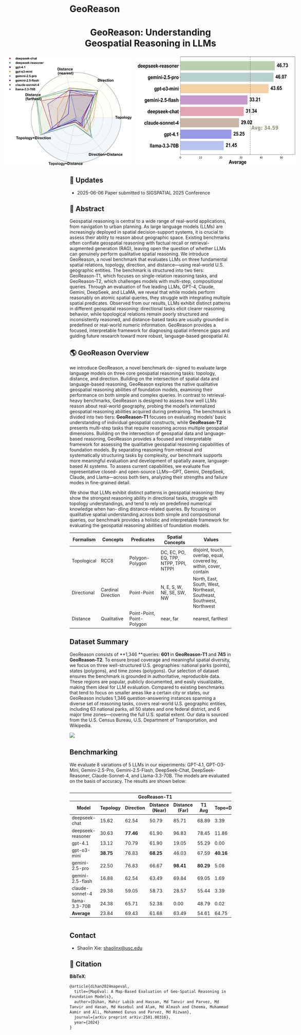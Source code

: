 # GeoReason

<div align="center">

<h1>GeoReason: Understanding Geospatial Reasoning in LLMs</h1>

<!-- [**Xiangcheng Hu**](https://github.com/JokerJohn)<sup>1</sup> · [**Jin Wu**](https://zarathustr.github.io/)<sup>1</sup> · [**Mingkai  Jia**](https://github.com/MKJia)<sup>1</sup>· [**Hongyu  Yan**](https://scholar.google.com/citations?user=TeKnXhkAAAAJ&hl=zh-CN)<sup>1</sup>· [**Yi  Jiang**](https://yijiang1992.github.io/)<sup>2</sup>· [**Binqian  Jiang**](https://github.com/lewisjiang/)<sup>1</sup>
<br>
[**Wei Zhang**](https://ece.hkust.edu.hk/eeweiz)<sup>1</sup> · [**Wei  He**](https://sites.google.com/view/drweihecv/home/)<sup>3</sup> · [**Ping Tan**](https://facultyprofiles.hkust.edu.hk/profiles.php?profile=ping-tan-pingtan#publications)<sup>1*&dagger;</sup>

<sup>1</sup>**HKUST&emsp;&emsp;&emsp;<sup>2</sup>CityU&emsp;&emsp;&emsp;<sup>3</sup>USTB**
<br>
&dagger;project lead&emsp;*corresponding author -->

</div>

<!-- <p align="center">
    <a href="https://mapeval.github.io/">🌐 Website</a> •
    <a href="https://huggingface.co/papers/2501.00316">📃 Paper</a> •
    <a href="https://huggingface.co/MapEval">🤗 Dataset</a> •
    <a href="https://paperswithcode.com/paper/mapeval-a-map-based-evaluation-of-geo-spatial">🏆 Leaderboard</a> •
    <a href="https://github.com/orgs/mapeval/repositories">💻 Code</a>
</p> -->


<div style="display: flex; gap: 10px; justify-content: center;">
  <img src="profile/spatial_reasoning_radar.png" style="max-width: 400px; height: auto;" />
  <img src="profile/model_average_bar.png" style="max-width: 500px; height: auto;" />
</div>




## 📢 Updates

<!-- -   2024-12-31: We have released our [paper](https://arxiv.org/abs/2501.00316) and [dataset](https://huggingface.co/MapEval). Check it out! -->
-   2025-06-06 Paper submitted to SIGSPATIAL 2025 Conference

## 📖 Abstract

Geospatial reasoning is central to a wide range of real-world applications, from navigation to urban planning. As large language models (LLMs) are increasingly deployed in spatial decision-support systems, it is crucial to assess their ability to reason about geographic space. Existing benchmarks often conflate geospatial reasoning with factual recall or retrieval-augmented generation (RAG), leaving open the question of whether LLMs can genuinely perform qualitative spatial reasoning. We introduce GeoReason, a novel benchmark that evaluates LLMs on three fundamental spatial relations, topology, direction, and distance—using real-world U.S. geographic entities. The benchmark is structured into two tiers: GeoReason-T1, which focuses on single-relation reasoning tasks, and GeoReason-T2, which challenges models with multi-step, compositional queries. Through an evaluation of five leading LLMs, GPT-4, Claude, Gemini, DeepSeek, and LLaMA, we reveal that while models perform reasonably on atomic spatial queries, they struggle with integrating multiple spatial predicates. Observed from our results, LLMs exhibit distinct patterns in different geospatial reasoning: directional tasks elicit clearer reasoning behavior, while topological relations remain poorly structured and inconsistently reasoned, and distance-based tasks are usually grounded in predefined or real-world numeric information. GeoReason provides a focused, interpretable framework for diagnosing spatial inference gaps and guiding future research toward more robust, language-based geospatial AI.

## 🌎 GeoReason Overview

we introduce GeoReason, a novel benchmark de-
signed to evaluate large language models on three core geospatial reasoning tasks: topology, distance, and direction. Building on the intersection of spatial data and language-based reasoning, GeoReason explores the native qualitative geospatial reasoning abilities of foundation models, examining their performance on both simple and complex queries. In contrast to retrieval-heavy benchmarks,
GeoReason is designed to assess how well LLMs reason about real-world geography, probing the model’s internalized geospatial reasoning abilities acquired during pretraining. The benchmark is divided into two tiers: **GeoReason-T1** focuses on evaluating models‘ basic understanding of individual geospatial constructs, while
**GeoReason-T2** presents multi-step tasks that require reasoning across multiple geospatial dimensions. Building on the intersection of geospatial data and language-based reasoning, GeoReason provides a focused and interpretable framework for assessing the qualitative geospatial reasoning capabilities of foundation models.
By separating reasoning from retrieval and systematically structuring tasks by complexity, our benchmark supports more meaningful evaluation and development of spatially aware, language-based AI systems. To assess current capabilities, we evaluate five representative closed- and open-source LLMs—GPT, Gemini, DeepSeek, Claude, and Llama—across both tiers, analyzing their strengths and failure modes in fine-grained detail.


We show that LLMs exhibit distinct patterns in geospatial reasoning: they show the strongest reasoning ability in directional tasks, struggle with topology understandings,
and tend to rely on predefined numerical knowledge when han-
dling distance-related queries. By focusing on qualitative spatial understanding across both simple and compositional queries, our benchmark provides a holistic and interpretable framework for evaluating the geospatial reasoning abilities of foundation models.

| Formalism   | Concepts           | Predicates                | Spatial Concepts                                | Values                                                            |
|-------------|--------------------|----------------------------|--------------------------------------------------|-------------------------------------------------------------------|
| Topological | RCC8               | Polygon-Polygon            | DC, EC, PO, EQ, TPP, NTPP, TPPI, NTPPI           | disjoint, touch, overlap, equal, covered by, within, cover, contain |
| Directional | Cardinal Direction | Point-Point                | N, E, S, W, NE, SE, SW, NW                       | North, East, South, West, Northeast, Southeast, Southwest, Northwest |
| Distance    | Qualitative        | Point-Point, Point-Polygon | near, far                                       | nearest, farthest                                                 |





## Dataset Summary
GeoReason consists of **1,346 **queries: **601** in **GeoReason-T1** and
**745** in **GeoReason-T2**. To ensure broad coverage and meaningful spatial diversity, we
focus on three well-structured U.S. geographies: national parks
(points), states (polygons), and time zones (polygons). Our selection of dataset ensures the benchmark is grounded in authoritative,
reproducible data. These regions are popular, publicly documented, and easily visualizable, making them ideal for LLM evaluation. Compared to existing benchmarks that tend to focus on smaller areas like a certain city or states, our GeoReason includes 1,346 question-answering instances spanning a diverse set of reasoning tasks, covers real-world U.S. geographic entities, including 63 national parks, all 50 states and one federal district, and 6 major time zones—covering the full U.S. spatial extent. Our data is sourced from the U.S. Census Bureau, U.S. Department of Transportation, and Wikipedia.

<img src="./map_with_labels.png" width="700" />


## Benchmarking

We evaluate 8 variations of 5 LLMs in our experiments: GPT-4.1,
GPT-O3-Mini, Gemini-2.5-Pro, Gemini-2.5-Flash, DeepSeek-Chat,
DeepSeek-Reasoner, Claude-Sonnet-4, and Llama-3.3-70B. The models are evaluated on the basis of accuracy. The results are shown below:


<div style="overflow-x: auto;">
<table>
  <thead>
    <tr>
      <th ></th>
      <th colspan="5"><div style="text-align: center;">GeoReason-T1</th>
      <th colspan="4"><div style="text-align: center;">GeoReason-T2</th>
      <th ></th>
    </tr>
    <tr>
      <th >Model</th>
      <th>Topology</th>
      <th>Direction</th>
      <th>Distance (Near)</th>
      <th>Distance (Far)</th>
      <th>T1 Avg</th>
      <th>Topo+Dir</th>
      <th>Topo+Dist</th>
      <th>Dir+Dist</th>
      <th>T2 Avg</th>
      <th >Avg</th>
    </tr>
  </thead>
  <tbody>
    <tr>
      <td>deepseek-chat</td><td>15.62</td><td>62.54</td><td>50.79</td><td>85.71</td><td>68.89</td><td>3.39</td><td>5.56</td><td>18.11</td><td>9.02</td><td>31.34</td>
    </tr>
    <tr>
      <td>deepseek-reasoner</td><td>30.63</td><td><b>77.46</b></td><td>61.90</td><td>96.83</td><td>78.45</td><td>11.86</td><td><b>15.64</b></td><td>52.76</td><td>26.75</td><td><b>46.73</b></td>
    </tr>
    <tr>
      <td>gpt-4.1</td><td>13.12</td><td>70.79</td><td>61.90</td><td>19.05</td><td>55.29</td><td>0.00</td><td>5.00</td><td>22.83</td><td>9.28</td><td>25.25</td>
    </tr>
    <tr>
      <td>gpt-o3-mini</td><td><b>38.75</b></td><td>76.83</td><td><b>68.25</b></td><td>46.03</td><td>67.59</td><td><b>40.16</b></td><td>10.00</td><td>39.37</td><td><b>29.84</b></td><td>43.65</td>
    </tr>
    <tr>
      <td>gemini-2.5-pro</td><td>22.50</td><td>76.83</td><td>66.67</td><td><b>98.41</b></td><td><b>80.29</b></td><td>5.08</td><td>15.56</td><td><b>57.48</b></td><td>26.04</td><td>46.07</td>
    </tr>
    <tr>
      <td>gemini-2.5-flash</td><td>16.88</td><td>62.54</td><td>63.49</td><td>69.84</td><td>69.05</td><td>1.69</td><td>8.89</td><td>29.13</td><td>13.24</td><td>33.21</td>
    </tr>
    <tr>
      <td>claude-sonnet-4</td><td>29.38</td><td>59.05</td><td>58.73</td><td>28.57</td><td>55.44</td><td>3.39</td><td>10.56</td><td>28.35</td><td>14.10</td><td>29.02</td>
    </tr>
    <tr>
      <td>llama-3.3-70B</td><td>24.38</td><td>65.71</td><td>52.38</td><td>0.00</td><td>48.79</td><td>0.02</td><td>6.11</td><td>15.75</td><td>7.29</td><td>21.45</td>
    </tr>
    <tr>
      <td><b>Average</b></td><td>23.84</td><td>69.43</td><td>61.68</td><td>63.49</td><td>54.61</td><td>64.75</td><td>9.37</td><td>10.17</td><td>35.43</td><td>18.32</td>
    </tr>
  </tbody>
</table>
</div>




## Contact
- Shaolin Xie: shaolinx@usc.edu


## 📝 Citation

**BibTeX**:
```
@article{dihan2024mapeval,
  title={MapEval: A Map-Based Evaluation of Geo-Spatial Reasoning in Foundation Models},
  author={Dihan, Mahir Labib and Hassan, Md Tanvir and Parvez, Md Tanvir and Hasan, Md Hasebul and Alam, Md Almash and Cheema, Muhammad Aamir and Ali, Mohammed Eunus and Parvez, Md Rizwan},
  journal={arXiv preprint arXiv:2501.00316},
  year={2024}
}
```


